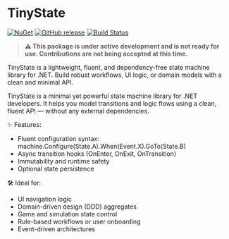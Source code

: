 # TinyState

[![NuGet](https://img.shields.io/nuget/vpre/Byte2Pixel.TinyState.svg?logo=nuget)](https://www.nuget.org/packages/Byte2Pixel.TinyState)
[![GitHub release](https://img.shields.io/github/v/release/Byte2Pixel/TinyState?logo=github)](https://github.com/Byte2Pixel/TinyState/releases)
[![Build Status](https://github.com/Byte2Pixel/TinyState/actions/workflows/dotnet.yaml/badge.svg)](https://github.com/Byte2Pixel/TinyState/actions)

> **⚠️ This package is under active development and is not ready for use. Contributions are not being accepted at this time.**

TinyState is a lightweight, fluent, and dependency-free state machine library for .NET. Build robust workflows, UI logic, or domain models with a clean and minimal API.

TinyState is a minimal yet powerful state machine library for .NET developers.
It helps you model transitions and logic flows using a clean, fluent API — without any external dependencies.

✨ Features:

- Fluent configuration syntax: machine.Configure(State.A).When(Event.X).GoTo(State.B)
- Async transition hooks (OnEnter, OnExit, OnTransition)
- Immutability and runtime safety
- Optional state persistence


🛠️ Ideal for:
 
- UI navigation logic
- Domain-driven design (DDD) aggregates
- Game and simulation state control
- Rule-based workflows or user onboarding
- Event-driven architectures

